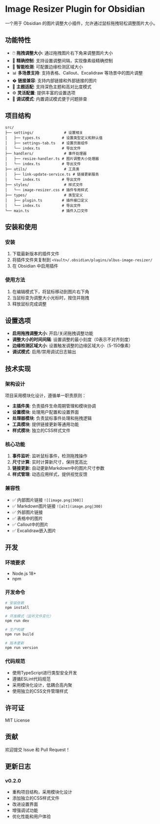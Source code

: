 # Image Resizer Plugin for Obsidian

一个用于 Obsidian 的图片调整大小插件，允许通过鼠标拖拽轻松调整图片大小。

## 功能特性

- 🖱️ **拖拽调整大小**: 通过拖拽图片右下角来调整图片大小
- 📏 **精确控制**: 支持设置调整间隔，实现像素级精确控制
- 🎯 **智能检测**: 可配置边缘检测区域大小
- 📊 **多场景支持**: 支持表格、Callout、Excalidraw 等场景中的图片调整
- � **链接兼容**: 支持内部链接和外部链接的图片
- 🎨 **主题适配**: 支持深色主题和高对比度模式
- ⚙️ **灵活配置**: 提供丰富的设置选项
- 🐛 **调试模式**: 内置调试模式便于问题排查

## 项目结构

```
src/
├── settings/              # 设置相关
│   ├── types.ts          # 设置类型定义和默认值
│   ├── settings-tab.ts   # 设置页面组件
│   └── index.ts          # 导出文件
├── handlers/              # 事件处理器
│   ├── resize-handler.ts # 图片调整大小处理器
│   └── index.ts          # 导出文件
├── utils/                 # 工具类
│   ├── link-update-service.ts # 链接更新服务
│   └── index.ts          # 导出文件
├── styles/                # 样式文件
│   └── image-resizer.css # 插件专用样式
├── types/                 # 类型定义
│   ├── plugin.ts         # 插件接口定义
│   └── index.ts          # 导出文件
└── main.ts               # 插件入口文件
```

## 安装和使用

### 安装

1. 下载最新版本的插件文件
2. 将插件文件夹复制到 `<Vault>/.obsidian/plugins/albus-image-resizer/`
3. 在 Obsidian 中启用插件

### 使用方法

1. 在编辑模式下，将鼠标移动到图片右下角
2. 当鼠标变为调整大小光标时，按住并拖拽
3. 释放鼠标完成调整

## 设置选项

- **启用拖拽调整大小**: 开启/关闭拖拽调整功能
- **调整大小的时间间隔**: 设置调整的最小刻度（0表示不对齐刻度）
- **边缘检测区域大小**: 设置触发调整的边缘区域大小（5-150像素）
- **调试模式**: 启用/禁用调试日志输出

## 技术实现

### 架构设计

项目采用模块化设计，遵循单一职责原则：

- **主插件类**: 负责插件生命周期管理和模块协调
- **设置模块**: 处理用户配置和设置界面
- **处理器模块**: 负责鼠标事件处理和拖拽逻辑
- **工具模块**: 提供链接更新等通用功能
- **样式模块**: 独立的CSS样式文件

### 核心功能

1. **事件监听**: 监听鼠标事件，检测拖拽操作
2. **尺寸计算**: 实时计算新尺寸，保持宽高比
3. **链接更新**: 自动更新Markdown中的图片尺寸参数
4. **样式管理**: 动态应用样式，提供视觉反馈

### 兼容性

- ✅ 内部图片链接 `![[image.png|300]]`
- ✅ Markdown图片链接 `![alt](image.png|300)`
- ✅ 外部图片链接
- ✅ 表格中的图片
- ✅ Callout中的图片
- ✅ Excalidraw嵌入图片

## 开发

### 环境要求

- Node.js 18+
- npm

### 开发命令

```bash
# 安装依赖
npm install

# 开发模式（监听文件变化）
npm run dev

# 生产构建
npm run build

# 版本更新
npm run version
```

### 代码规范

- 使用TypeScript进行类型安全开发
- 遵循ESLint代码规范
- 采用模块化设计，低耦合高内聚
- 使用独立的CSS文件管理样式

## 许可证

MIT License

## 贡献

欢迎提交 Issue 和 Pull Request！

## 更新日志

### v0.2.0
- 重构项目结构，采用模块化设计
- 添加独立的CSS样式文件
- 改进设置界面
- 增强调试功能
- 优化性能和用户体验

